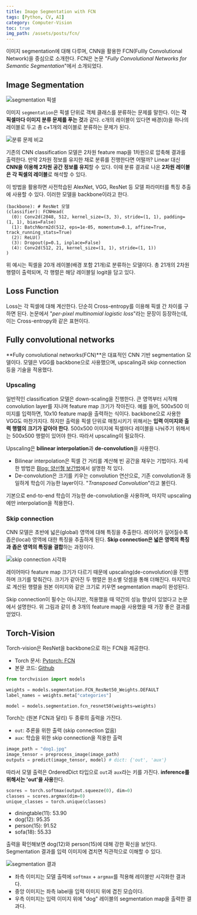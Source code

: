 ```yaml
---
title: Image Segmentation with FCN
tags: [Python, CV, AI]
category: Computer-Vision
toc: true 
img_path: /assets/posts/fcn/
---
```


이미지 segmentation에 대해 다루며, CNN을 활용한 FCN(Fullly Convolutional Network)을 중심으로 소개한다. FCN은 논문 "_Fully Convolutional Networks for Semantic Segmentation_"에서 소개되었다.

## Image Segmentation

![segmentation 픽셀](segmentation.png)

이미지 `segmentation`은 픽셀 단위로 객체 클래스를 분류하는 문제를 말한다. 이는 **각 픽셀마다 이미지 분류 문제를 푸는 것**과 같다. c개의 레이블이 있다면 배경(0)을 하나의 레이블로 두고 총 c+1개의 레이블로 분류하는 문제가 된다.

![분류 문제 비교](classification-compare.png)

기존의 CNN classification 모델은 2차원 feature map을 1차원으로 압축해 결과를 출력한다. 만약 2차원 정보를 유지한 채로 분류를 진행한다면 어떨까? Linear 대신 **CNN을 이용해 2차원 공간 정보를 유지**할 수 있다. 이때 분류 결과로 나온 **2차원 레이블은 각 픽셀의 레이블**로 해석할 수 있다.

이 방법을 활용하면 사전학습된 AlexNet, VGG, ResNet 등 모델 파라미터를 특징 추출에 사용할 수 있다. 이러한 모델을 backbone이라고 한다.

```text
(backbone): # ResNet 모델
(classifier): FCNHead(
  (0): Conv2d(2048, 512, kernel_size=(3, 3), stride=(1, 1), padding=(1, 1), bias=False)
  (1): BatchNorm2d(512, eps=1e-05, momentum=0.1, affine=True, track_running_stats=True)
  (2): ReLU()
  (3): Dropout(p=0.1, inplace=False)
  (4): Conv2d(512, 21, kernel_size=(1, 1), stride=(1, 1))
)
```

위 예시는 픽셀을 20개 레이블(배경 포함 21개)로 분류하는 모델이다. 총 21개의 2차원 행렬이 출력되며, 각 행렬은 해당 레이블일 logit을 담고 있다.

## Loss Function

Loss는 각 픽셀에 대해 계산한다. 단순히 Cross-entropy를 이용해 픽셀 간 차이를 구하면 된다. 논문에서 "_per-pixel multinomial logistic loss_"라는 문장이 등장하는데, 이는 Cross-entropy와 같은 표현이다.

## Fully convolutional networks

**Fully convolutional networks(FCN)**은 대표적인 CNN 기반 segmentation 모델이다. 모델은 VGG를 backbone으로 사용했으며, upscaling과 skip connection 등을 기술을 적용했다.

### Upscaling

일반적인 classification 모델은 down-scaling을 진행한다. 큰 영역부터 시작해 convolution layer를 지나며 feature map 크기가 작아진다. 예를 들어, 500x500 이미지를 입력하면, 10x10 feature map을 출력하는 식이다. backbone으로 사용한 VGG도 마찬가지다. 하지만 출력을 픽셀 단위로 매칭시키기 위해서는 **입력 이미지와 출력 행렬의 크기가 같아야 한다**. 500x500 이미지에 픽셀마다 레이블을 나눠주기 위해서는 500x500 행렬이 있어야 한다. 따라서 upscaling이 필요하다.

Upscaling은 **bilinear interpolation**과 **de-convolution**을 사용한다.

- Bilinear interpolation은 픽셀 간 거리를 계산해 빈 공간을 채우는 기법이다. 자세한 방법은 [Blog: 양선형 보간법](https://denev6.github.io/computer-vision/2025/01/03/transformation.html#%EC%96%91%EC%84%A0%ED%98%95-%EB%B3%B4%EA%B0%84%EB%B2%95)에서 설명한 적 있다.
- De-convolution은 크기를 키우는 convolution 연산으로, 기존 convolution과 동일하게 학습이 가능한 layer이다. "_Transposed Convolution_"라고 불린다.

기본으로 end-to-end 학습이 가능한 de-convolution을 사용하며, 마지막 upscaling에만 interpolation을 적용한다.

### Skip connection

CNN 모델은 초반에 넓은(global) 영역에 대해 특징을 추출한다. 레이어가 깊어질수록 좁은(local) 영역에 대한 특징을 추출하게 된다. **Skip connection은 넓은 영역의 특징과 좁은 영역의 특징을 결합**하는 과정이다.

![skip connection 시각화](overview.png)

레이어마다 feature map 크기가 다르기 때문에 upscaling(de-convolution)을 진행하며 크기를 맞춰간다. 크기가 같아진 두 행렬은 원소별 덧셈을 통해 더해진다. 마지막으로 계산된 행렬을 원본 이미지와 같은 크기로 키우면 segmentation map이 완성된다.

Skip connection이 필수는 아니지만, 적용했을 때 약간의 성능 향상이 있었다고 논문에서 설명한다. 위 그림과 같이 총 3개의 feature map을 사용했을 때 가장 좋은 결과를 얻었다.

## Torch-Vision

Torch-vision은 ResNet을 backbone으로 하는 FCN을 제공한다.

- Torch 문서: [Pytorch: FCN](https://pytorch.org/vision/main/models/fcn.html)
- 본문 코드: [Github](https://github.com/denev6/deep-learning-codes/blob/main/models/fcn.ipynb)

```python
from torchvision import models

weights = models.segmentation.FCN_ResNet50_Weights.DEFAULT
label_names = weights.meta["categories"]

model = models.segmentation.fcn_resnet50(weights=weights)
```

Torch는 (원본 FCN과 달리) 두 종류의 출력을 가진다.

- `out`: 추론을 위한 출력 (skip connection 없음)
- `aux`: 학습을 위한 skip connection을 적용한 출력

```python
image_path = "dog1.jpg"
image_tensor = preprocess_image(image_path)
outputs = predict(image_tensor, model) # dict: {'out', 'aux'}
```

따라서 모델 출력은 OrderedDict 타입으로 `out`과 `aux`라는 키를 가진다. **inference를 위해서는 'out'을 사용**한다.

```python
scores = torch.softmax(output.squeeze(0), dim=0)
classes = scores.argmax(dim=0)
unique_classes = torch.unique(classes)
```

- diningtable(11): 53.90
- dog(12): 95.35
- person(15): 91.52
- sofa(18): 55.33

출력을 확인해보면 dog(12)와 person(15)에 대해 강한 확신을 보인다. Segmentation 결과를 입력 이미지에 겹치면 직관적으로 이해할 수 있다.

![segmentation 결과](segmentation-result.png)

- 좌측 이미지는 모델 출력에 `softmax` + `argmax`를 적용해 레이블만 시각화한 결과다.
- 중앙 이미지는 좌측 label을 입력 이미지 위에 겹친 모습이다.
- 우측 이미지는 입력 이미지 위에 "dog" 레이블의 segmentation map을 출력한 결과다.
